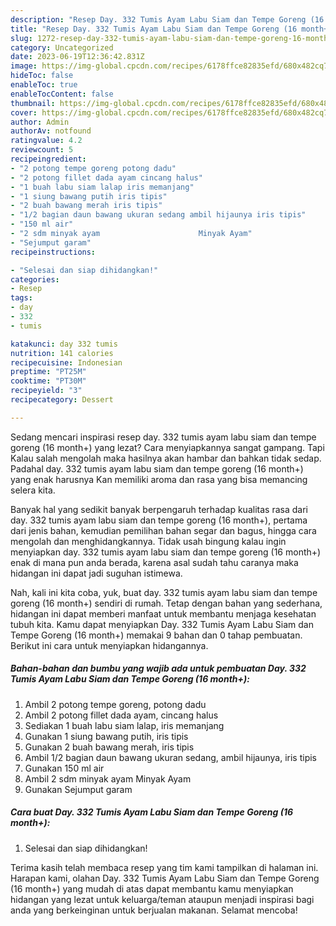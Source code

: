 ```yaml
---
description: "Resep Day. 332 Tumis Ayam Labu Siam dan Tempe Goreng (16 month+) yang Enak}"
title: "Resep Day. 332 Tumis Ayam Labu Siam dan Tempe Goreng (16 month+) yang Enak}"
slug: 1272-resep-day-332-tumis-ayam-labu-siam-dan-tempe-goreng-16-month-yang-enak
category: Uncategorized
date: 2023-06-19T12:36:42.831Z
image: https://img-global.cpcdn.com/recipes/6178ffce82835efd/680x482cq70/day-332-tumis-ayam-labu-siam-dan-tempe-goreng-16-month-foto-resep-utama.jpg
hideToc: false
enableToc: true
enableTocContent: false
thumbnail: https://img-global.cpcdn.com/recipes/6178ffce82835efd/680x482cq70/day-332-tumis-ayam-labu-siam-dan-tempe-goreng-16-month-foto-resep-utama.jpg
cover: https://img-global.cpcdn.com/recipes/6178ffce82835efd/680x482cq70/day-332-tumis-ayam-labu-siam-dan-tempe-goreng-16-month-foto-resep-utama.jpg
author: Admin
authorAv: notfound
ratingvalue: 4.2
reviewcount: 5
recipeingredient:
- "2 potong tempe goreng potong dadu"
- "2 potong fillet dada ayam cincang halus"
- "1 buah labu siam lalap iris memanjang"
- "1 siung bawang putih iris tipis"
- "2 buah bawang merah iris tipis"
- "1/2 bagian daun bawang ukuran sedang ambil hijaunya iris tipis"
- "150 ml air"
- "2 sdm minyak ayam                      Minyak Ayam"
- "Sejumput garam"
recipeinstructions:

- "Selesai dan siap dihidangkan!"
categories:
- Resep
tags:
- day
- 332
- tumis

katakunci: day 332 tumis 
nutrition: 141 calories
recipecuisine: Indonesian
preptime: "PT25M"
cooktime: "PT30M"
recipeyield: "3"
recipecategory: Dessert

---
```



Sedang mencari inspirasi resep day. 332 tumis ayam labu siam dan tempe goreng (16 month+) yang lezat? Cara menyiapkannya sangat gampang. Tapi Kalau salah mengolah maka hasilnya akan hambar dan bahkan tidak sedap. Padahal day. 332 tumis ayam labu siam dan tempe goreng (16 month+) yang enak harusnya Kan memiliki aroma dan rasa yang bisa memancing selera kita.


Banyak hal yang sedikit banyak berpengaruh terhadap kualitas rasa dari day. 332 tumis ayam labu siam dan tempe goreng (16 month+), pertama dari jenis bahan, kemudian pemilihan bahan segar dan bagus, hingga cara mengolah dan menghidangkannya. Tidak usah bingung kalau ingin menyiapkan day. 332 tumis ayam labu siam dan tempe goreng (16 month+) enak di mana pun anda berada, karena asal sudah tahu caranya maka hidangan ini dapat jadi suguhan istimewa.




Nah, kali ini kita coba, yuk, buat day. 332 tumis ayam labu siam dan tempe goreng (16 month+) sendiri di rumah. Tetap dengan bahan yang sederhana, hidangan ini dapat memberi manfaat untuk membantu menjaga kesehatan tubuh kita. Kamu dapat menyiapkan Day. 332 Tumis Ayam Labu Siam dan Tempe Goreng (16 month+) memakai 9 bahan dan 0 tahap pembuatan. Berikut ini cara untuk menyiapkan hidangannya.

<!--inarticleads1-->

##### Bahan-bahan dan bumbu yang wajib ada untuk pembuatan Day. 332 Tumis Ayam Labu Siam dan Tempe Goreng (16 month+):

1. Ambil 2 potong tempe goreng, potong dadu
1. Ambil 2 potong fillet dada ayam, cincang halus
1. Sediakan 1 buah labu siam lalap, iris memanjang
1. Gunakan 1 siung bawang putih, iris tipis
1. Gunakan 2 buah bawang merah, iris tipis
1. Ambil 1/2 bagian daun bawang ukuran sedang, ambil hijaunya, iris tipis
1. Gunakan 150 ml air
1. Ambil 2 sdm minyak ayam                      Minyak Ayam
1. Gunakan Sejumput garam




<!--inarticleads2-->

##### Cara buat Day. 332 Tumis Ayam Labu Siam dan Tempe Goreng (16 month+):


1. Selesai dan siap dihidangkan!



Terima kasih telah membaca resep yang tim kami tampilkan di halaman ini. Harapan kami, olahan Day. 332 Tumis Ayam Labu Siam dan Tempe Goreng (16 month+) yang mudah di atas dapat membantu kamu menyiapkan hidangan yang lezat untuk keluarga/teman ataupun menjadi inspirasi bagi anda yang berkeinginan untuk berjualan makanan. Selamat mencoba!
